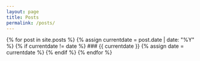```yaml
---
layout: page
title: Posts
permalink: /posts/
---
```

{% for post in site.posts %}
  {% assign currentdate = post.date | date: "%Y" %}
  {% if currentdate != date %}
    ### {{ currentdate }}
    {% assign date = currentdate %}
  {% endif %}
{% endfor %}
